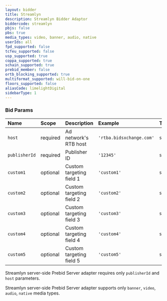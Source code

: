 ```yaml
---
layout: bidder
title: Streamlyn
description: Streamlyn Bidder Adaptor
biddercode: streamlyn
pbjs: false
pbs: true
media_types: video, banner, audio, native
userIds: all
fpd_supported: false
tcfeu_supported: false
usp_supported: true
coppa_supported: true
schain_supported: true
prebid_member: false
ortb_blocking_supported: true
multiformat_supported: will-bid-on-one
floors_supported: false
aliasCode: limelightDigital
sidebarType: 1
---
```


### Bid Params



| Name          | Scope    | Description              | Example                  | Type     |
|:--------------|:---------|:-------------------------|:-------------------------|:---------|
| `host`        | required | Ad network's RTB host    | `'rtba.bidsxchange.com'` | `string` |
| `publisherId` | required | Publisher ID             | `'12345'`                | `string` |
| `custom1`     | optional | Custom targeting field 1 | `'custom1'`              | `string` |
| `custom2`     | optional | Custom targeting field 2 | `'custom2'`              | `string` |
| `custom3`     | optional | Custom targeting field 3 | `'custom3'`              | `string` |
| `custom4`     | optional | Custom targeting field 4 | `'custom4'`              | `string` |
| `custom5`     | optional | Custom targeting field 5 | `'custom5'`              | `string` |

Streamlyn server-side Prebid Server adapter requires only `publisherId` and `host` parameters.

Streamlyn server-side Prebid Server adapter supports only `banner`, `video`, `audio`, `native` media types.
